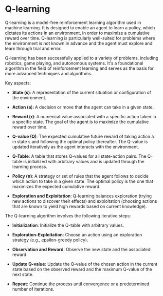 # Q-learning

Q-learning is a model-free reinforcement learning algorithm used in machine learning. It is designed to enable an agent to learn a policy, which dictates its actions in an environment, in order to maximize a cumulative reward over time. Q-learning is particularly well-suited for problems where the environment is not known in advance and the agent must explore and learn through trial and error.

Q-learning has been successfully applied to a variety of problems, including robotics, game playing, and autonomous systems. It's a foundational algorithm in the field of reinforcement learning and serves as the basis for more advanced techniques and algorithms.

Key aspects:

* **State (s)**: A representation of the current situation or configuration of the environment.

* **Action (a)**: A decision or move that the agent can take in a given state.

* **Reward (r)**: A numerical value associated with a specific action taken in a specific state. The goal of the agent is to maximize the cumulative reward over time.

* **Q-value (Q)**: The expected cumulative future reward of taking action a in state s and following the optimal policy thereafter. The Q-value is updated iteratively as the agent interacts with the environment.

* **Q-Table**: A table that stores Q-values for all state-action pairs. The Q-table is initialized with arbitrary values and is updated through the learning process.

* **Policy (π)**: A strategy or set of rules that the agent follows to decide which action to take in a given state. The optimal policy is the one that maximizes the expected cumulative reward.

* **Exploration and Exploitation**: Q-learning balances exploration (trying new actions to discover their effects) and exploitation (choosing actions that are known to yield high rewards based on current knowledge).

The Q-learning algorithm involves the following iterative steps:

* **Initialization**: Initialize the Q-table with arbitrary values.

* **Exploration-Exploitation**: Choose an action using an exploration strategy (e.g., epsilon-greedy policy).

* **Observation and Reward**: Observe the new state and the associated reward.

* **Update Q-value**: Update the Q-value of the chosen action in the current state based on the observed reward and the maximum Q-value of the next state.

* **Repeat**: Continue the process until convergence or a predetermined number of iterations.
